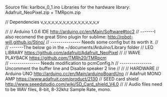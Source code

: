 Source file: karlbox_0_1.ino
Libraries for the hardware library: Adafruit_NeoPixel.zip + TMRpcm.zip

// Dependencies v_v_v_v_v_v_v_v_v_v_v_v_v_v_v_v

//
// Arduino 1.0.6 IDE http://arduino.cc/en/Main/Software#toc2
// -------I also recomend the great Stino plugin for sublime: http://robot-will.github.io/Stino/ 
// --------------- Needs some config but its worth it.
//
// -------The below go in the ~/documents/Arduino/Library folder
// LED LIBRARY https://github.com/adafruit/Adafruit_NeoPixel
//
// WAVE PLAYBACK  https://github.com/TMRh20/TMRpcm  
// --------------- Needs modification to pcmConfig.h 
// ---------------- Uncomment the buffer line and Disable speaker 2 line
//
//
// HARDWARE 
// Arduino UNO http://arduino.cc/en/Main/arduinoBoardUno
// Adafruit MONO AMP https://www.adafruit.com/product/2130
// SEED card shield http://www.seeedstudio.com/wiki/SD_Card_shield_V4.0
// 
// Audio files need to be WAV files, 8-bit, 8-32khz Sample Rate, mono. 


